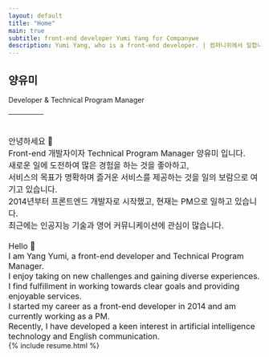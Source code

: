 ```yaml
---
layout: default
title: "Home"
main: true
subtitle: front-end developer Yumi Yang for Companywe
description: Yumi Yang, who is a front-end developer. | 컴퍼니위에서 일합니다.
---
```


<div class="intro-animation">
    <section class="explanation">
        <h1 class="intro">
        양유미
        </h1>
        <div style="margin-top: 8px;">Developer & Technical Program Manager</div>
        <div style="border-bottom: 1px solid;
                    margin: 20px 0 40px;
                    width: 70px;"></div>
        <div class="intro" style="font-size: 16px;">
            안녕하세요 👋<br/>
            Front-end 개발자이자 Technical Program Manager 양유미 입니다.<br/>
            새로운 일에 도전하여 많은 경험을 하는 것을 좋아하고,<br/>
            서비스의 목표가 명확하며 즐거운 서비스를 제공하는 것을 일의 보람으로 여기고 있습니다.<br/>
            2014년부터 <text class="highlighter-rouge">프론트엔드 개발자</text>로 시작했고, 현재는 <text class="highlighter-rouge">PM</text>으로 일하고 있습니다.<br/>
    		최근에는 인공지능 기술과 영어 커뮤니케이션에 관심이 많습니다.
    		<br/><br/>
            <div>
    		Hello 👋 <br/>
            I am Yang Yumi, a front-end developer and Technical Program Manager.<br/>
            I enjoy taking on new challenges and gaining diverse experiences.<br/>
            I find fulfillment in working towards clear goals and providing enjoyable services.<br/>
            I started my career as a front-end developer in 2014 and am currently working as a PM.<br/>
            Recently, I have developed a keen interest in artificial intelligence technology and English communication.
            </div>
        </div>
    </section>

</div>
{% include resume.html %}
